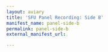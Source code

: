 ```yaml
---
layout: aviary
title: 'SFU Panel Recording: Side B'
manifest_name: panel-side-b
permalink: panel-side-b
external_manifest_url: 

---
```

<!-- Add an essay or interpretive material below this line,
using HTML or markdown.  Do not modify this file above this line -->
